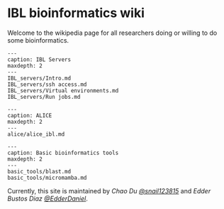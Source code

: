# IBL bioinformatics wiki

Welcome to the wikipedia page for all researchers doing or willing to do some bioinformatics.

```{toctree}
---
caption: IBL Servers
maxdepth: 2
---
IBL_servers/Intro.md
IBL_servers/ssh access.md
IBL_servers/Virtual environments.md
IBL_servers/Run jobs.md
```

```{toctree}
---
caption: ALICE
maxdepth: 2
---
alice/alice_ibl.md
```

```{toctree}
---
caption: Basic bioinformatics tools
maxdepth: 2
---
basic_tools/blast.md
basic_tools/micromamba.md
```

Currently, this site is maintained by *Chao Du [@snail123815](https://github.com/snail123815)* and *Edder Bustos Diaz [@EdderDaniel](https://github.com/EdderDaniel)*.